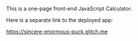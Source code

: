 This is a one-page front-end JavaScript Calculator.

Here is a separate link to the deployed app:

https://sincere-enormous-puck.glitch.me

